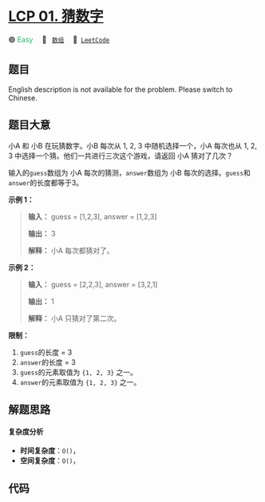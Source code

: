 # [LCP 01. 猜数字](https://leetcode.cn/problems/guess-numbers)

🟢 <font color=#15bd66>Easy</font>&emsp; 🔖&ensp; [`数组`](/tag/array.md)&emsp; 🔗&ensp;[`LeetCode`](https://leetcode.cn/problems/guess-numbers)

## 题目

English description is not available for the problem. Please switch to
Chinese.  



## 题目大意

小A 和 小B 在玩猜数字。小B 每次从 1, 2, 3 中随机选择一个，小A 每次也从 1, 2, 3 中选择一个猜。他们一共进行三次这个游戏，请返回
小A 猜对了几次？



输入的`guess`数组为 小A 每次的猜测，`answer`数组为 小B 每次的选择。`guess`和`answer`的长度都等于3。



**示例 1：**

> 
> 
> 
> 
> 
> **输入：** guess = [1,2,3], answer = [1,2,3]
> 
> **输出：** 3
> 
> **解释：** 小A 每次都猜对了。



**示例 2：**

> 
> 
> 
> 
> 
> **输入：** guess = [2,2,3], answer = [3,2,1]
> 
> **输出：** 1
> 
> **解释：** 小A 只猜对了第二次。



**限制：**

  1. `guess`的长度 = 3
  2. `answer`的长度 = 3
  3. `guess`的元素取值为 `{1, 2, 3}` 之一。
  4. `answer`的元素取值为 `{1, 2, 3}` 之一。


## 解题思路

#### 复杂度分析

- **时间复杂度**：`O()`，
- **空间复杂度**：`O()`，

## 代码

```javascript

```
